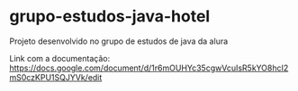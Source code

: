 # grupo-estudos-java-hotel
Projeto desenvolvido no grupo de estudos de java da alura

Link com a documentação: https://docs.google.com/document/d/1r6mOUHYc35cgwVcuIsR5kYO8hcI2mS0czKPU1SQJYVk/edit
